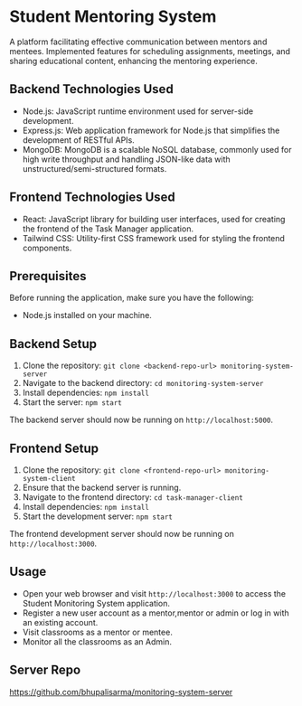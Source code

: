 # Student Mentoring System

A platform facilitating effective communication between mentors and mentees. Implemented features for scheduling assignments, meetings, and sharing educational content, enhancing the mentoring experience.


## Backend Technologies Used

- Node.js: JavaScript runtime environment used for server-side development.
- Express.js: Web application framework for Node.js that simplifies the development of RESTful APIs.
- MongoDB: MongoDB is a scalable NoSQL database, commonly used for high write throughput and handling JSON-like data with unstructured/semi-structured formats.


## Frontend Technologies Used

- React: JavaScript library for building user interfaces, used for creating the frontend of the Task Manager application.
- Tailwind CSS: Utility-first CSS framework used for styling the frontend components.

## Prerequisites

Before running the application, make sure you have the following:

- Node.js installed on your machine.

## Backend Setup

1. Clone the repository: `git clone <backend-repo-url> monitoring-system-server`
2. Navigate to the backend directory: `cd monitoring-system-server`
3. Install dependencies: `npm install`
4. Start the server: `npm start`

The backend server should now be running on `http://localhost:5000`.

## Frontend Setup

1. Clone the repository: `git clone <frontend-repo-url> monitoring-system-client`
2. Ensure that the backend server is running.
3. Navigate to the frontend directory: `cd task-manager-client`
4. Install dependencies: `npm install`
5. Start the development server: `npm start`

The frontend development server should now be running on `http://localhost:3000`.

## Usage

- Open your web browser and visit `http://localhost:3000` to access the Student Monitoring System application.
- Register a new user account as a mentor,mentor or admin or log in with an existing account.
- Visit classrooms as a mentor or mentee.
- Monitor all the classrooms as an Admin.

## Server Repo 
https://github.com/bhupalisarma/monitoring-system-server



